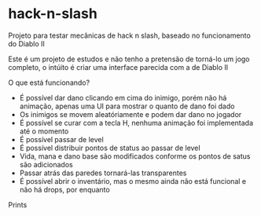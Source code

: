 # hack-n-slash
Projeto para testar mecânicas de hack n slash, baseado no funcionamento do Diablo II

Este é um projeto de estudos e não tenho a pretensão de torná-lo um jogo completo, o intúito é criar uma interface parecida com a de Diablo II

O que está funcionando?

- É possível dar dano clicando em cima do inimigo, porém não há animação, apenas uma UI para mostrar o quanto de dano foi dado
- Os inimigos se movem aleatóriamente e podem dar dano no jogador
- É possível se curar com a tecla H, nenhuma animação foi implementada até o momento
- É possível passar de level
- É possível distribuir pontos de status ao passar de level
- Vida, mana e dano base são modificados conforme os pontos de satus são adicionados
- Passar atrás das paredes tornará-las transparentes
- É possível abrir o inventário, mas o mesmo ainda não está funcional e não há drops, por enquanto


Prints
